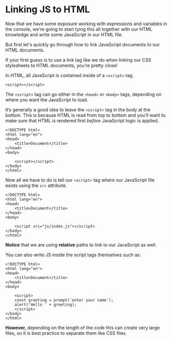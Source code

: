 # Linking JS to HTML

Now that we have some exposure working with expressions and variables in the console, we're going to start tying this all together with our HTML knowledge and write some JavaScript in our HTML file.

But first let's quickly go through how to link JavaScript documents to our HTML documents.

If your first guess is to use a link tag like we do when linking our CSS stylesheets to HTML documents, you’re pretty close!

In HTML, all JavaScript is contained inside of a `<script>` tag.

```markup
<script></script>
```

The `<script>` tag can go either in the `<head>` or `<body>` tags, depending on where you want the JavaScript to load.

It’s generally a good idea to leave the `<script>` tag in the body at the bottom. This is because HTML is read from top to bottom and you'll want to make sure that HTML is rendered first _before_ JavaScript logic is applied.

```markup
<!DOCTYPE html>
<html lang="en">
<head>
    <title>Document</title>
</head>
<body>
    
	<script></script>
</body>
</html>
```

Now all we have to do is tell our `<script>` tag where our JavaScript file exists using the `src` attribute.

```markup
<!DOCTYPE html>
<html lang="en">
<head>
    <title>Document</title>
</head>
<body>
    
	<script src="js/index.js"></script>
</body>
</html>
```

**Notice** that we are using **relative** paths to link to our JavaScript as well.

You can also write JS inside the script tags themselves such as:

```markup
<!DOCTYPE html>
<html lang="en">
<head>
    <title>Document</title>
</head>
<body>
    
	<script>
    const greeting = prompt('enter your name');
    alert('Hello ' + greeting);
	</script>
</body>
</html>
```

**However,** depending on the length of the code this can create very large files, so it is best practice to separate them like CSS files.

